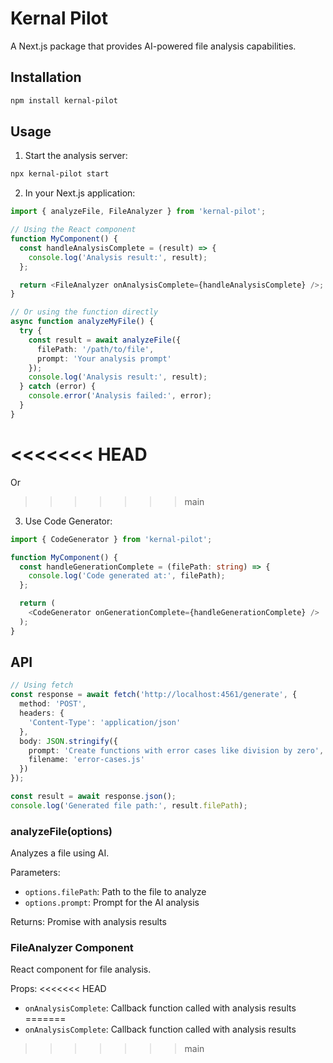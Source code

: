 # Kernal Pilot

A Next.js package that provides AI-powered file analysis capabilities.

## Installation

```bash
npm install kernal-pilot
```

## Usage

1. Start the analysis server:

```bash
npx kernal-pilot start
```

2. In your Next.js application:

```typescript
import { analyzeFile, FileAnalyzer } from 'kernal-pilot';

// Using the React component
function MyComponent() {
  const handleAnalysisComplete = (result) => {
    console.log('Analysis result:', result);
  };

  return <FileAnalyzer onAnalysisComplete={handleAnalysisComplete} />;
}

// Or using the function directly
async function analyzeMyFile() {
  try {
    const result = await analyzeFile({
      filePath: '/path/to/file',
      prompt: 'Your analysis prompt'
    });
    console.log('Analysis result:', result);
  } catch (error) {
    console.error('Analysis failed:', error);
  }
}
```
<<<<<<< HEAD
=======
Or
>>>>>>> main

3. Use Code Generator:

```typescript
import { CodeGenerator } from 'kernal-pilot';

function MyComponent() {
  const handleGenerationComplete = (filePath: string) => {
    console.log('Code generated at:', filePath);
  };

  return (
    <CodeGenerator onGenerationComplete={handleGenerationComplete} />
  );
}
```
## API

```typescript
// Using fetch
const response = await fetch('http://localhost:4561/generate', {
  method: 'POST',
  headers: {
    'Content-Type': 'application/json'
  },
  body: JSON.stringify({
    prompt: 'Create functions with error cases like division by zero',
    filename: 'error-cases.js'
  })
});

const result = await response.json();
console.log('Generated file path:', result.filePath);
```
### analyzeFile(options)

Analyzes a file using AI.

Parameters:
- `options.filePath`: Path to the file to analyze
- `options.prompt`: Prompt for the AI analysis

Returns: Promise with analysis results

### FileAnalyzer Component

React component for file analysis.

Props:
<<<<<<< HEAD
- `onAnalysisComplete`: Callback function called with analysis results
=======
- `onAnalysisComplete`: Callback function called with analysis results
>>>>>>> main
